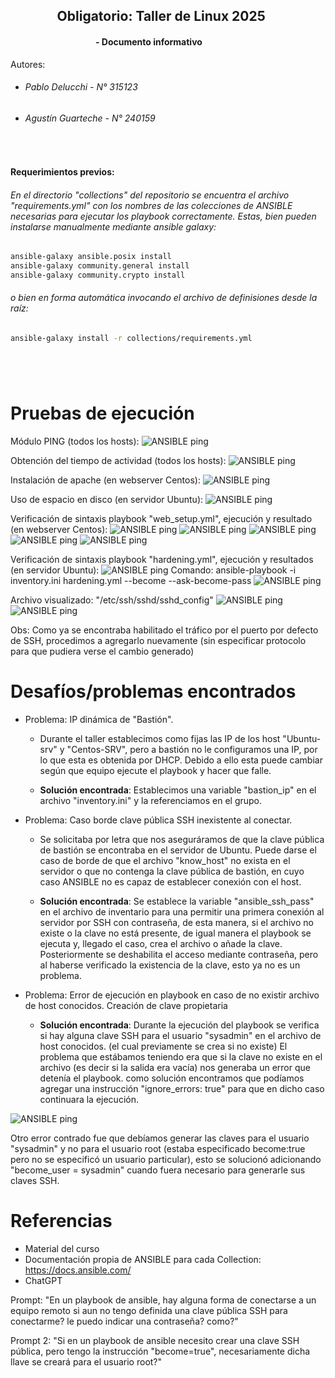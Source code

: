 ## &nbsp;&nbsp;&nbsp;&nbsp;&nbsp;&nbsp;&nbsp;&nbsp;&nbsp;&nbsp;&nbsp;&nbsp;&nbsp;&nbsp;&nbsp;Obligatorio: Taller de Linux 2025
#### &nbsp;&nbsp;&nbsp;&nbsp;&nbsp;&nbsp;&nbsp;&nbsp;&nbsp;&nbsp;&nbsp;&nbsp;&nbsp;&nbsp;&nbsp;&nbsp;&nbsp;&nbsp;&nbsp;&nbsp;&nbsp;&nbsp;&nbsp;&nbsp;&nbsp;&nbsp;&nbsp;&nbsp;&nbsp;&nbsp;&nbsp;&nbsp;&nbsp;&nbsp;&nbsp;&nbsp;&nbsp;&nbsp;&nbsp;&nbsp;&nbsp;- Documento informativo

Autores:
- ###### Pablo Delucchi - N° 315123 
- ###### Agustín Guarteche - N° 240159

&nbsp;

#### Requerimientos previos:
###### En el directorio "collections" del repositorio se encuentra el archivo "requirements.yml" con los nombres de las colecciones de ANSIBLE necesarias para ejecutar los playbook correctamente. Estas, bien pueden instalarse manualmente mediante ansible galaxy:

```bash
ansible-galaxy ansible.posix install 
ansible-galaxy community.general install
ansible-galaxy community.crypto install
```

###### o bien en forma automática invocando el archivo de definisiones desde la raíz:

```bash
ansible-galaxy install -r collections/requirements.yml
```
#

&nbsp;

# Pruebas de ejecución 

Módulo PING (todos los hosts):
![ANSIBLE ping](file:///results/ANSIBLE_ping.JPG)

Obtención del tiempo de actividad (todos los hosts):
![ANSIBLE ping](file:///results/ANSIBLE_adhoc_uptime.JPG)

Instalación de apache (en webserver Centos):
![ANSIBLE ping](file:///results/ANSIBLE_adhoc_apache.JPG)

Uso de espacio en disco (en servidor Ubuntu):
![ANSIBLE ping](file:///results/ANSIBLE_adhoc_espacio.JPG)

Verificación de sintaxis playbook "web_setup.yml", ejecución y resultado (en webserver Centos): 
![ANSIBLE ping](file:///results/ANSIBLE_webserver_playbook_sintaxis.JPG)
![ANSIBLE ping](file:///results/ANSIBLE_webserver_playbook_ejecucion.JPG)
![ANSIBLE ping](file:///results/ANSIBLE_webserver_playbook_resultado2.JPG)
![ANSIBLE ping](file:///results/ANSIBLE_webserver_playbook_resultado3.JPG)
![ANSIBLE ping](file:///results/ANSIBLE_webserver_playbook_resultado.JPG)

Verificación de sintaxis playbook "hardening.yml", ejecución y resultados (en servidor Ubuntu): 
![ANSIBLE ping](file:///results/ANSIBLE_hardening_playbook_sintaxis.JPG)
Comando: ansible-playbook -i inventory.ini hardening.yml --become --ask-become-pass
![ANSIBLE ping](file:///results/ANSIBLE_harening_playbook_ejecucion.JPG) 

Archivo visualizado: "/etc/ssh/sshd/sshd_config"
![ANSIBLE ping](file:///results/ANSIBLE_hardening_playbook_resultado1.JPG) 
![ANSIBLE ping](file:///results/ANSIBLE_hardening_playbook_resultado2.JPG) 

Obs: Como ya se encontraba habilitado el tráfico por el puerto por defecto de SSH, procedimos a agregarlo nuevamente (sin especificar protocolo para que pudiera verse el cambio generado)


# Desafíos/problemas encontrados
* Problema: IP dinámica de "Bastión".
    * Durante el taller establecimos como fijas las IP de los host 
      "Ubuntu-srv" y "Centos-SRV", pero a bastión no le configuramos una IP, por lo 
      que esta es obtenida por DHCP. Debido a ello esta puede cambiar según que equipo ejecute el playbook y hacer que falle.

     * **Solución encontrada**: Establecimos una variable "bastion_ip" en el 
     archivo "inventory.ini" y la referenciamos en el grupo. 

* Problema: Caso borde clave pública SSH inexistente al conectar.
    * Se solicitaba por letra que nos aseguráramos de que la clave 
      pública de bastión se encontraba en el servidor de Ubuntu. 
      Puede darse el caso de borde de que el archivo "know_host" no 
      exista en el servidor o que no contenga la clave pública de 
      bastión, en cuyo caso ANSIBLE no es capaz de establecer conexión 
      con el host.
      
    * **Solución encontrada**: Se establece la variable "ansible_ssh_pass" en el archivo de inventario para una permitir una primera conexión al servidor por SSH con contraseña, de esta manera, si el archivo no existe o la clave no está presente, de igual manera el playbook se ejecuta y, llegado el caso, crea el archivo o añade la clave. Posteriormente se deshabilita el 
    acceso mediante contraseña, pero al haberse verificado la existencia de la clave, esto ya no es un problema.  

* Problema: Error de ejecución en playbook en caso de no existir archivo de host conocidos. Creación de clave propietaria

  * **Solución encontrada**: Durante la ejecución del playbook se verifica si hay alguna clave SSH para el usuario "sysadmin" en el archivo de host conocidos. (el cual previamente se crea si no existe) El problema que estábamos teniendo era que si la clave no existe en el archivo (es decir si la salida era vacía) nos generaba un error que detenía el playbook. como solución encontramos que podíamos agregar una instrucción "ignore_errors: true" para que en dicho caso continuara la ejecución.
 
 ![ANSIBLE ping](file:///results/ANSIBLE_hardening_error_verificar.JPG) 
 
 Otro error contrado fue que debíamos generar las claves para el usuario "sysadmin" y no para el usuario root (estaba especificado become:true pero no se especificó un usuario particular), esto se solucionó adicionando "become_user = sysadmin" cuando fuera necesario para generarle sus claves SSH.

#

# Referencias

* Material del curso
* Documentación propia de ANSIBLE para cada Collection: https://docs.ansible.com/
* ChatGPT

Prompt:
"En un playbook de ansible, hay alguna forma de conectarse a un equipo remoto si aun no tengo definida una clave pública SSH para conectarme? le puedo indicar una contraseña? como?"

Prompt 2:
"Si en un playbook de ansible necesito crear una clave SSH pública, pero tengo la instrucción "become=true", necesariamente dicha llave se creará para el usuario root?"
